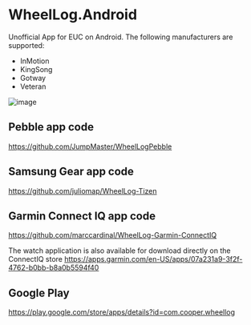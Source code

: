 # WheelLog.Android

Unofficial App for EUC on Android. 
The following manufacturers are supported:
- InMotion
- KingSong
- Gotway
- Veteran

![image](https://user-images.githubusercontent.com/27482193/95566187-ea8d5580-0a29-11eb-8182-329764d572b7.png)

## Pebble app code

https://github.com/JumpMaster/WheelLogPebble

## Samsung Gear app code

https://github.com/juliomap/WheelLog-Tizen

## Garmin Connect IQ app code

https://github.com/marccardinal/WheelLog-Garmin-ConnectIQ

The watch application is also available for download directly on the ConnectIQ store https://apps.garmin.com/en-US/apps/07a231a9-3f2f-4762-b0bb-b8a0b5594f40

## Google Play

https://play.google.com/store/apps/details?id=com.cooper.wheellog
